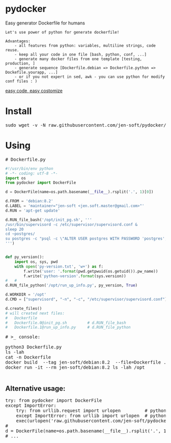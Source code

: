 # pydocker
Easy generator Dockerfile for humans

    Let's use power of python for generate dockerfile!
    
    Advantages:
        - all features from python: variables, multiline strings, code reuse.
        - keep all your code in one file [bash, python, conf, ...]
        - generate many docker files from one template [testing, production, ]
        - generate sequence [Dockerfile.debian => Dockerfile.python => Dockefile.yourapp, ...]
        - or if you not expert in sed, awk - you can use python for modify conf files : )
<a href="https://github.com/jen-soft/pydocker/blob/master/pydocker.py#L104" target="_blank">easy code, easy costomize</a>

# Install
<pre>sudo wget -v -N raw.githubusercontent.com/jen-soft/pydocker/master/pydocker.py  "$(python -m site --user-site)/pydocker.py</pre>

# Using 
<pre># Dockerfile.py</pre>
```python
#!/usr/bin/env python
# -*- coding: utf-8 -*-
import os
from pydocker import DockerFile

d = DockerFile(name=os.path.basename(__file__).rsplit('.', 1)[0])

d.FROM = 'debian:8.2'
d.LABEL = 'maintainer="jen-soft <jen.soft.master@gmail.com>"'
d.RUN = 'apt-get update'

d.RUN_file_bash('/opt/init_pg.sh', '''
/usr/bin/supervisord -c /etc/supervisor/supervisord.conf &
sleep 20
cd ~postgres/
su postgres -c "psql -c \"ALTER USER postgres WITH PASSWORD 'postgres';\" "
''')


def py_version():
    import os, sys, pwd
    with open('py-version.txt', 'w+') as f:
        f.write('user: '.format(pwd.getpwuid(os.getuid()).pw_name))
        f.write('python-version'.format(sys.version))
#   #
d.RUN_file_python('/opt/run_up_info.py', py_version, True)

d.WORKDIR = '/opt'
d.CMD = ["supervisord", "-n", "-c", "/etc/supervisor/supervisord.conf"]

d.create_files()
# will created next files:
#   Dockerfile
#   Dockerfile.0@init_pg.sh         # d.RUN_file_bash
#   Dockerfile.1@run_up_info.py     # d.RUN_file_python
```

<pre>
# >_ console:

python3 Dockerfile.py
ls -lah
cat -n Dockerfile
docker build  --tag jen-soft/debian:8.2  --file=Dockerfile ./
docker run -it --rm jen-soft/debian:8.2 ls -lah /opt

</pre>


## Alternative usage:
<pre>
try: from pydocker import DockerFile
except ImportError:
    try: from urllib.request import urlopen         # python-3
    except ImportError: from urllib import urlopen  # python-2
    exec(urlopen('raw.githubusercontent.com/jen-soft/pydocker/master/pydocker.py').read())
#
d = DockerFile(name=os.path.basename(__file__).rsplit('.', 1)[0])
# ...
</pre>
